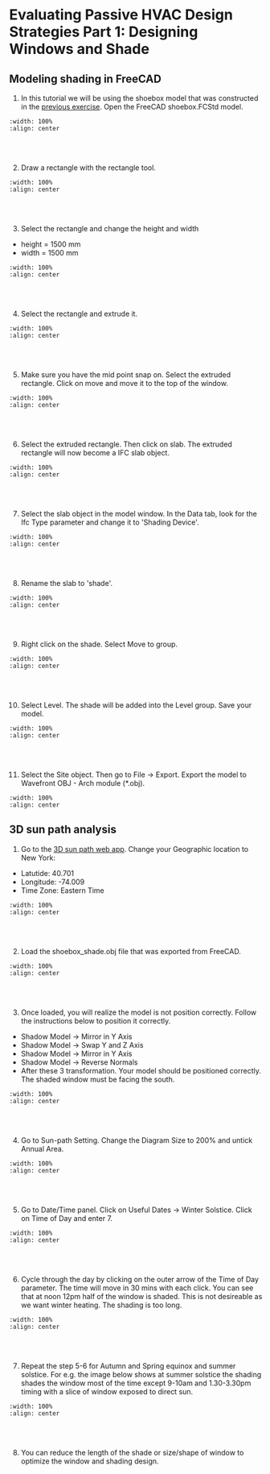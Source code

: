 # Evaluating Passive HVAC Design Strategies Part 1: Designing Windows and Shade

## Modeling shading in FreeCAD
1. In this tutorial we will be using the shoebox model that was constructed in the [previous exercise](02_shoebox.md#shoebox-model). Open the FreeCAD shoebox.FCStd model.
```{image} ../_static/psvdgn1/psvdgn1_1.png
:width: 100%
:align: center
```
<br/><br/>

2. Draw a rectangle with the rectangle tool.
```{image} ../_static/psvdgn1/psvdgn1_2.png
:width: 100%
:align: center
```
<br/><br/>

3. Select the rectangle and change the height and width
- height = 1500 mm
- width = 1500 mm
```{image} ../_static/psvdgn1/psvdgn1_3.png
:width: 100%
:align: center
```
<br/><br/>

4. Select the rectangle and extrude it.
```{image} ../_static/psvdgn1/psvdgn1_4.png
:width: 100%
:align: center
```
<br/><br/>

5. Make sure you have the mid point snap on. Select the extruded rectangle. Click on move and move it to the top of the window. 
```{image} ../_static/psvdgn1/psvdgn1_5.png
:width: 100%
:align: center
```
<br/><br/>

6. Select the extruded rectangle. Then click on slab. The extruded rectangle will now become a IFC slab object.
```{image} ../_static/psvdgn1/psvdgn1_6.png
:width: 100%
:align: center
```
<br/><br/>

7. Select the slab object in the model window. In the Data tab, look for the Ifc Type parameter and change it to 'Shading Device'.
```{image} ../_static/psvdgn1/psvdgn1_7.png
:width: 100%
:align: center
```
<br/><br/>

8. Rename the slab to 'shade'.
```{image} ../_static/psvdgn1/psvdgn1_8.png
:width: 100%
:align: center
```
<br/><br/> 

9. Right click on the shade. Select Move to group.
```{image} ../_static/psvdgn1/psvdgn1_9.png
:width: 100%
:align: center
```
<br/><br/>

10. Select Level. The shade will be added into the Level group. Save your model.
```{image} ../_static/psvdgn1/psvdgn1_10.png
:width: 100%
:align: center
```
<br/><br/> 

11. Select the Site object. Then go to File -> Export. Export the model to Wavefront OBJ - Arch module (*.obj).
```{image} ../_static/psvdgn1/psvdgn1_11.png
:width: 100%
:align: center
```

## 3D sun path analysis

1. Go to the <a href="https://drajmarsh.bitbucket.io/sunpath3d.html" target="_blank">3D sun path web app</a>. Change your Geographic location to New York:
- Latutide: 40.701
- Longitude: -74.009
- Time Zone: Eastern Time
```{image} ../_static/psvdgn1/psvdgn1_13.png
:width: 100%
:align: center
```
<br/><br/>

2. Load the shoebox_shade.obj file that was exported from FreeCAD.
```{image} ../_static/psvdgn1/psvdgn1_14.png
:width: 100%
:align: center
```
<br/><br/>

3. Once loaded, you will realize the model is not position correctly. Follow the instructions below to position it correctly.
- Shadow Model -> Mirror in Y Axis
- Shadow Model -> Swap Y and Z Axis
- Shadow Model -> Mirror in Y Axis
- Shadow Model -> Reverse Normals
- After these 3 transformation. Your model should be positioned correctly. The shaded window must be facing the south.
```{image} ../_static/psvdgn1/psvdgn1_15.png
:width: 100%
:align: center
```
<br/><br/>

4. Go to Sun-path Setting. Change the Diagram Size to 200% and untick Annual Area.
```{image} ../_static/psvdgn1/psvdgn1_16.png
:width: 100%
:align: center
```
<br/><br/>

5. Go to Date/Time panel. Click on Useful Dates -> Winter Solstice. Click on Time of Day and enter 7.
```{image} ../_static/psvdgn1/psvdgn1_17.png
:width: 100%
:align: center
```
<br/><br/>

6. Cycle through the day by clicking on the outer arrow of the Time of Day parameter. The time will move in 30 mins with each click. You can see that at noon 12pm half of the window is shaded. This is not desireable as we want winter heating. The shading is too long. 
```{image} ../_static/psvdgn1/psvdgn1_18.png
:width: 100%
:align: center
```
<br/><br/>

7. Repeat the step 5-6 for Autumn and Spring equinox and summer solstice. For e.g. the image below shows at summer solstice the shading shades the window most of the time except 9-10am and 1.30-3.30pm timing with a slice of window exposed to direct sun.
```{image} ../_static/psvdgn1/psvdgn1_19.png
:width: 100%
:align: center
```
<br/><br/>

8. You can reduce the length of the shade or size/shape of window to optimize the window and shading design.

